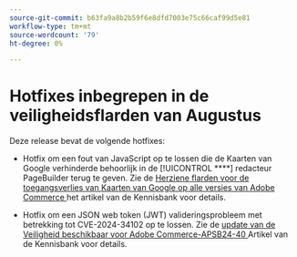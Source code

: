 ```yaml
---
source-git-commit: b63fa9a8b2b59f6e8dfd7003e75c66caf99d5e81
workflow-type: tm+mt
source-wordcount: '79'
ht-degree: 0%

---
```

# Hotfixes inbegrepen in de veiligheidsflarden van Augustus

Deze release bevat de volgende hotfixes:

* Hotfix om een fout van JavaScript op te lossen die de Kaarten van Google verhinderde behoorlijk in de [!UICONTROL ****] redacteur PageBuilder terug te geven. Zie de [ Herziene flarden voor de toegangsverlies van Kaarten van Google op alle versies van Adobe Commerce ](https://experienceleague.adobe.com/en/docs/commerce-knowledge-base/kb/troubleshooting/site-down-or-unresponsive/revised-patches-for-google-maps-access-loss-on-all-adobe-commerce-versions) het artikel van de Kennisbank voor details.

<!--
ACP2E-3156
ACP2E-3157
ACP2E-3158
ACP2E-3159
-->

* Hotfix om een JSON web token (JWT) valideringsprobleem met betrekking tot CVE-2024-34102 op te lossen. Zie de [ update van de Veiligheid beschikbaar voor Adobe Commerce-APSB24-40 ](https://experienceleague.adobe.com/en/docs/commerce-knowledge-base/kb/troubleshooting/known-issues-patches-attached/security-update-available-for-adobe-commerce-apsb24-40-revised-to-include-isolated-patch-for-cve-2024-34102) Artikel van de Kennisbank voor details.

<!--
AC-12486
AC-12487
AC-12488
AC-12489
--->